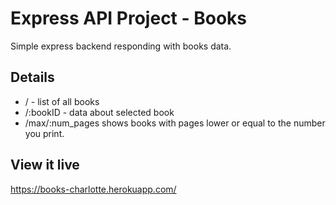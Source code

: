 # Express API Project - Books

Simple express backend responding with books data.

## Details

* / - list of all books
* /:bookID - data about selected book
* /max/:num_pages shows books with pages lower or equal to the number you print. 

## View it live

https://books-charlotte.herokuapp.com/

